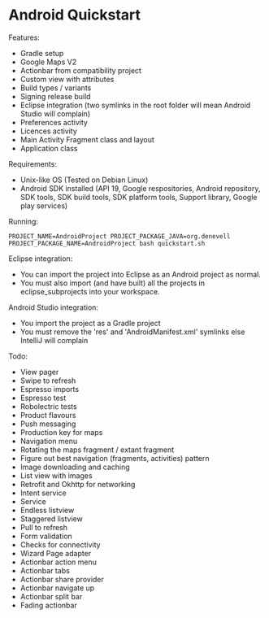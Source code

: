 Android Quickstart
==================

Features:

- Gradle setup
- Google Maps V2
- Actionbar from compatibility project
- Custom view with attributes
- Build types / variants
- Signing release build
- Eclipse integration (two symlinks in the root folder will mean Android Studio will complain)
- Preferences activity
- Licences activity
- Main Activity Fragment class and layout
- Application class

Requirements:

- Unix-like OS (Tested on Debian Linux) 
- Android SDK installed (API 19, Google respositories, Android repository, SDK tools, SDK build tools, SDK platform tools, Support library, Google play services)

Running:

	PROJECT_NAME=AndroidProject PROJECT_PACKAGE_JAVA=org.denevell PROJECT_PACKAGE_NAME=AndroidProject bash quickstart.sh

Eclipse integration:

- You can import the project into Eclipse as an Android project as normal.
- You must also import (and have built) all the projects in eclipse_subprojects into your workspace.

Android Studio integration:

- You import the project as a Gradle project
- You must remove the 'res' and 'AndroidManifest.xml' symlinks else IntelliJ will complain 

Todo:

- View pager
- Swipe to refresh
- Espresso imports
- Espresso test
- Robolectric tests
- Product flavours
- Push messaging
- Production key for maps
- Navigation menu 
- Rotating the maps fragment / extant fragment
- Figure out best navigation (fragments, activities) pattern
- Image downloading and caching
- List view with images
- Retrofit and Okhttp for networking
- Intent service
- Service
- Endless listview
- Staggered listview
- Pull to refresh
- Form validation
- Checks for connectivity
- Wizard Page adapter
- Actionbar action menu
- Actionbar tabs
- Actionbar share provider 
- Actionbar navigate up
- Actionbar split bar
- Fading actionbar
